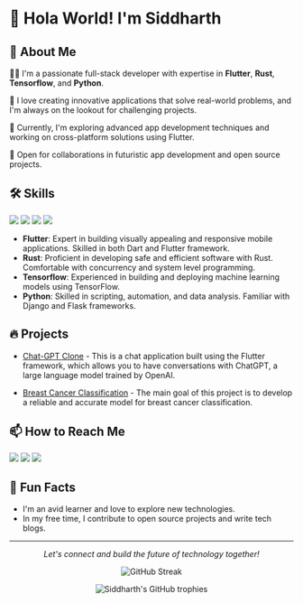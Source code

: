 # 👋 Hola World! I'm Siddharth

## 🚀 About Me

👨‍💻 I'm a passionate full-stack developer with expertise in **Flutter**, **Rust**, **Tensorflow**, and **Python**.

🌱 I love creating innovative applications that solve real-world problems, and I'm always on the lookout for challenging projects.

🔭 Currently, I'm exploring advanced app development techniques and working on cross-platform solutions using Flutter.

🤝 Open for collaborations in futuristic app development and open source projects.

## 🛠 Skills

<img src="https://img.shields.io/badge/Flutter-02569B?style=for-the-badge&logo=flutter&logoColor=white" /> <img src="https://img.shields.io/badge/Rust-000000?style=for-the-badge&logo=rust&logoColor=white" /> <img src="https://img.shields.io/badge/TensorFlow-FF6F00?style=for-the-badge&logo=tensorflow&logoColor=white" /> <img src="https://img.shields.io/badge/Python-3776AB?style=for-the-badge&logo=python&logoColor=white" />

- **Flutter**: Expert in building visually appealing and responsive mobile applications. Skilled in both Dart and Flutter framework.
- **Rust**: Proficient in developing safe and efficient software with Rust. Comfortable with concurrency and system level programming.
- **Tensorflow**: Experienced in building and deploying machine learning models using TensorFlow.
- **Python**: Skilled in scripting, automation, and data analysis. Familiar with Django and Flask frameworks.

## 🔥 Projects

- [Chat-GPT Clone](https://github.com/Siddharth-cmd/chat-gpt-clone) - This is a chat application built using the Flutter framework, which allows you to have conversations with ChatGPT, a large language model trained by OpenAI.

- [Breast Cancer Classification](https://github.com/Siddharth-cmd/Breast-Cancer-Classification-Model) - The main goal of this project is to develop a reliable and accurate model for breast cancer classification.

## 📫 How to Reach Me 

[<img src="https://img.shields.io/badge/Email-D14836?style=for-the-badge&logo=gmail&logoColor=white" />](mailto:root.siddarth@gmail.com) 
[<img src="https://img.shields.io/badge/LinkedIn-0077B5?style=for-the-badge&logo=linkedin&logoColor=white" />](https://www.linkedin.com/in/siddharth-singh-root/) 
[<img src="https://img.shields.io/badge/Twitter-1DA1F2?style=for-the-badge&logo=twitter&logoColor=white" />](https://twitter.com/Sid256pi)

## 🌟 Fun Facts

- I'm an avid learner and love to explore new technologies.
- In my free time, I contribute to open source projects and write tech blogs.

---

<p align="center">
  <i>Let's connect and build the future of technology together!</i>
</p>



<div align="center">

![GitHub Streak](http://github-readme-streak-stats.herokuapp.com?user=Siddharth-cmd&theme=dark&background=000000)

</div>

<div align="center">

![Siddharth's GitHub trophies](https://github-profile-trophy.vercel.app/?username=Siddharth-cmd&theme=onedark)

</div>
